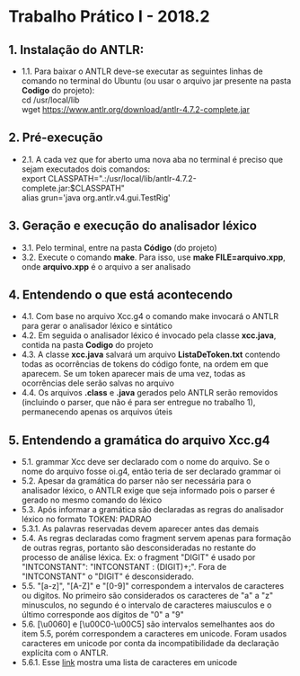 # Trabalho Prático I - 2018.2

## 1. Instalação do ANTLR:
* 1.1. Para baixar o ANTLR deve-se executar as seguintes linhas de comando no terminal do Ubuntu (ou usar o arquivo jar presente na pasta **Codigo** do projeto):</br>
cd /usr/local/lib</br>
wget https://www.antlr.org/download/antlr-4.7.2-complete.jar</br>

## 2. Pré-execução
* 2.1. A cada vez que for aberto uma nova aba no terminal é preciso que sejam executados dois comandos:</br>
export CLASSPATH=".:/usr/local/lib/antlr-4.7.2-complete.jar:$CLASSPATH"</br>
alias grun='java org.antlr.v4.gui.TestRig'</br>

## 3. Geração e execução do analisador léxico
* 3.1. Pelo terminal, entre na pasta **Código** (do projeto)
* 3.2. Execute o comando **make**. Para isso, use **make FILE=arquivo.xpp**, onde **arquivo.xpp** é o arquivo a ser analisado

## 4. Entendendo o que está acontecendo
* 4.1. Com base no arquivo Xcc.g4 o comando make invocará o ANTLR para gerar o analisador léxico e sintático
* 4.2. Em seguida o analisador léxico é invocado pela classe **xcc.java**, contida na pasta **Codigo** do projeto
* 4.3. A classe **xcc.java** salvará um arquivo **ListaDeToken.txt** contendo todas as ocorrências de tokens do código fonte, na ordem em que aparecem. Se um token aparecer mais de uma vez, todas as ocorrências dele serão salvas no arquivo
* 4.4. Os arquivos **.class** e **.java** gerados pelo ANTLR serão removidos (incluindo o parser, que não é para ser entregue no trabalho 1), permanecendo apenas os arquivos úteis

## 5. Entendendo a gramática do arquivo **Xcc.g4**
* 5.1. grammar Xcc deve ser declarado com o nome do arquivo. Se o nome do arquivo fosse oi.g4, então teria de ser declarado grammar oi
* 5.2. Apesar da gramática do parser não ser necessária para o analisador léxico, o ANTLR exige que seja informado pois o parser é gerado no mesmo comando do léxico
* 5.3. Após informar a gramática são declaradas as regras do analisador léxico no formato TOKEN: PADRAO
* 5.3.1. As palavras reservadas devem aparecer antes das demais
* 5.4. As regras declaradas como fragment servem apenas para formação de outras regras, portanto são desconsideradas no restante do processo de análise léxica. Ex: o fragment "DIGIT" é usado por "INTCONSTANT": "INTCONSTANT : (DIGIT)+;". Fora de "INTCONSTANT" o "DIGIT" é desconsiderado.
* 5.5. "[a-z]", "[A-Z]" e "[0-9]" correspondem a intervalos de caracteres ou digitos. No primeiro são considerados os caracteres de "a" a "z" minusculos, no segundo é o intervalo de caracteres maiusculos e o último corresponde aos dígitos de "0" a "9"
* 5.6. [\u0060] e [\u00C0-\u00C5] são intervalos semelhantes aos do item 5.5, porém correspondem a caracteres em unicode. Foram usados caracteres em unicode por conta da incompatibilidade da declaração explícita com o ANTLR.
* 5.6.1. Esse [link](https://unicode-table.com/pt/#control-character) mostra uma lista de caracteres em unicode